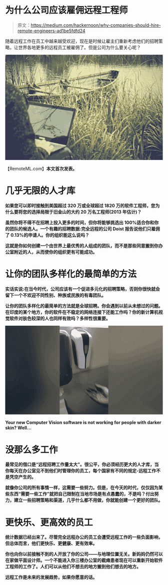 # 为什么公司应该雇佣远程工程师

> 原文：<https://medium.com/hackernoon/why-companies-should-hire-remote-engineers-ad1be5fdfd24>

随着远程工作在员工中越来越受欢迎，现在是时候让雇主们重新考虑他们的招聘策略，让世界各地更多的远程员工被雇佣了。但是公司为什么要关心呢？

![](img/8715f73da716799455f51cec0d317c44.png)

【RemoteML.com】[](https://remoteml.com)****本文首次发表。****

# **几乎无限的人才库**

**如果您可以即时接触到美国超过 320 万或全球超过 1820 万的软件工程师，您为什么要将您的选择局限于旧金山的大约 20 万名工程师(2013 年估计)？**

**虽然你将不得不在招聘上投入更多的时间，但你将能够挑选出 100%适合你和你的团队的候选人。一个有趣的招聘数据:完全远程的公司 Doist 报告说他们只雇佣了 0.13%的申请人。你的组织能这么说吗？**

**这就是你如何创建一个由世界上最优秀的人组成的团队，而不是那些同意搬到你办公室附近的人，从而使你的组织更有可能成功。**

# **让你的团队多样化的最简单的方法**

**实话实说:在当今时代，公司应该有一个促进多元化的招聘策略，否则你很快就会留下一个不欢迎不同性别、种族或民族的有毒团队。**

**让你的团队多样化的最简单的方法就是全球招聘。你会遇到以前从未想过的问题。在印度的某个地方，你的软件在不稳定的网络连接下还能工作吗？你的新计算机视觉软件对肤色较深的人也同样有效吗？多样性很重要。**

**![](img/ae6305abc2805cf40687b3c7401040da.png)**

**Your new Computer Vision software is not working for people with darker skin? Well…**

# **没那么多工作**

**最常见的借口是“远程招聘工作量太大”。很公平，你必须经历更大的人才库，当你每天在办公室见不到他们时管理你的员工，每个国家有不同的规定-远程工作不是凭空产生的。**

**就像你公司的所有事情一样，这需要一些努力。但是，在今天的时代，仅仅因为某些东西“需要一些工作”就把自己限制在当地市场是有点愚蠢的，不是吗？付出努力，建立一些招聘策略和渠道，几乎什么都不用做，你就能创建一个更好的团队。**

# **更快乐、更高效的员工**

**统计数据已经出来了。尽管完全远程办公的员工会遭受远程工作的一些负面影响，但总体而言，他们更快乐、更健康、更有效率。**

**你也向你以前接触不到的人开放了你的公司——与地理位置无关。新妈妈仍然可以在家做平面设计师。一个不能进入你三楼办公室的截瘫患者现在可以重新开始软件工程师的工作了。人们可以从他们不想去的地方搬到他们想去的地方。**

**远程工作是未来的发展趋势，如果你愿意的话。**